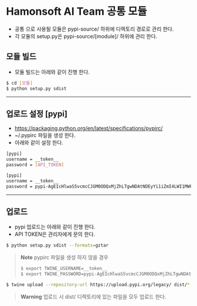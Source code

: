 Hamonsoft AI Team 공통 모듈
=============================

- 공통 으로 사용될 모듈은 pypi-source/ 하위에 디렉토리 경로로 관리 한다.
- 각 모듈의 setup.py은 pypi-source/[module]/ 하위에 관리 한다.

## 모듈 빌드

- 모듈 빌드는 아래와 같이 진행 한다.

``` bash
$ cd [모듈]
$ python setup.py sdist
```

---

## 업로드 설정 [pypi]

- https://packaging.python.org/en/latest/specifications/pypirc/
- ~/.pypirc 파일을 생성 한다.
- 아래와 같이 설정 한다.

``` bash
[pypi]
username = __token__
password = [API_TOKEN]
```

``` bash
[pypi]
username = __token__
password = pypi-AgEIcHlwaS5vcmcCJGM0ODQxMjZhLTgwNDAtNDEyYi1iZmI4LWI1MWFhY2U5MjEzNAACKlszLCJjM2MxN2Q5Yi04Yjk1LTQ5ZWItOWI4My03NDVjY2E4YjUyNzAiXQAABiDfHvcA2-Kuom-fCJ9x54UmWHY_zFpMrUPd8VL1WW3Z9w
```

---

## 업로드

- pypi 업로드는 아래와 같이 진행 한다.
- API TOKEN은 관리자에게 문의 한다.

``` bash
$ python setup.py sdist --formats=gztar
```

> **Note** pypirc 파일을 생성 하지 않을 경우
> ``` bash
> $ export TWINE_USERNAME=__token__
> $ export TWINE_PASSWORD=pypi-AgEIcHlwaS5vcmcCJGM0ODQxMjZhLTgwNDAtNDEyYi1iZmI4LWI1MWFhY2U5MjEzNAACKlszLCJjM2MxN2Q5Yi04Yjk1LTQ5ZWItOWI4My03NDVjY2E4YjUyNzAiXQAABiDfHvcA2-Kuom-fCJ9x54UmWHY_zFpMrUPd8VL1WW3Z9w
> ```

```bash
$ twine upload --repository-url https://upload.pypi.org/legacy/ dist/*
```

> **Warning**
> 업로드 시 dist/ 디렉토리에 있는 파일을 모두 업로드 한다.

